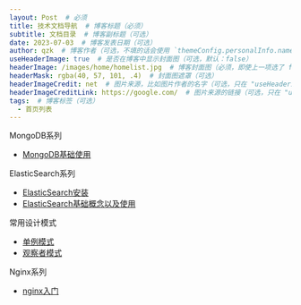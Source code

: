 ```yaml
---
layout: Post  # 必须
title: 技术文档导航  # 博客标题（必须）
subtitle: 文档目录  # 博客副标题（可选）
date: 2023-07-03  # 博客发表日期（可选）
author: qzk  # 博客作者（可选，不填的话会使用 `themeConfig.personalInfo.name`）
useHeaderImage: true  # 是否在博客中显示封面图（可选，默认：false）
headerImage: /images/home/homelist.jpg  # 博客封面图（必须，即使上一项选了 false，因为图片也需要在首页显示）
headerMask: rgba(40, 57, 101, .4)  # 封面图遮罩（可选）
headerImageCredit: net  # 图片来源，比如图片作者的名字（可选，只在 "useHeaderImage: true" 时有效）
headerImageCreditLink: https://google.com/  # 图片来源的链接（可选，只在 "useHeaderImage: true" 时有效）
tags:  # 博客标签（可选）
  - 首页列表
---
```

MongoDB系列
- [MongoDB基础使用](/blog/posts/mongo/mongodb基础使用)

ElasticSearch系列
- [ElasticSearch安装](/blog/posts/es/es安装)
- [ElasticSearch基础概念以及使用](/blog/posts/es/es基础概念以及使用)

常用设计模式

- [单例模式](/blog/posts/design/设计模式之单例模式)
- [观察者模式](/blog/posts/design/设计模式之观察者模式)

Nginx系列

- [nginx入门](/blog/posts/nginx/nginx入门)
